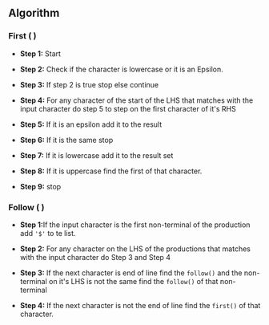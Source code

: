 ## Algorithm

### First ( )

* <b>Step 1:</b> Start

* <b>Step 2:</b> Check if the character is lowercase or it is an Epsilon.
* <b>Step 3:</b> If step 2 is true stop else continue
* <b>Step 4:</b> For any character of the start of the LHS that matches with the input character do step 5 to step  on the first character of it's RHS
* <b>Step 5:</b> If it is an epsilon add it to the result
* <b>Step 6:</b> If it is the same stop
* <b>Step 7:</b> If it is lowercase add it to the result set
* <b>Step 8:</b> If it is uppercase find the first of that character.
* <b>Step 9:</b> stop

### Follow ( )
* <b>Step 1:</b>If the input character is the first non-terminal of the production add `'$'` to te list.

* <b>Step 2:</b> For any character on the LHS of the productions that matches with the input character do Step 3 and Step 4
* <b>Step 3:</b> If the next character is end of line find the `follow()` and the non-terminal on it's LHS is not the same find the `follow()` of that non-terminal
* <b>Step 4:</b> If the next character is not the end of line find the `first()` of that character.